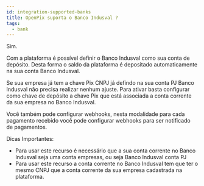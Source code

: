 ```yaml
---
id: integration-supported-banks
title: OpenPix suporta o Banco Indusval ?
tags:
  - bank
---
```


Sim.

Com a plataforma é possível definir o Banco Indusval como sua conta de depósito. Desta forma o saldo da plataforma é depositado automaticamente na sua conta Banco Indusval.

Se sua empresa já tem a chave Pix CNPJ já defindo na sua conta PJ Banco Indusval não precisa realizar nenhum ajuste. Para ativar basta configurar como chave de depósito a chave Pix que está associada a conta corrente da sua empresa no Banco Indusval.

Você também pode configurar webhooks, nesta modalidade para cada pagamento recebido você pode configurar webhooks para ser notificado de pagamentos.

Dicas Importantes:

- Para usar este recurso é necessário que a sua conta corrente no Banco Indusval seja uma conta empresas, ou seja Banco Indusval conta PJ
- Para usar este recurso a conta corrente no Banco Indusval tem que ter o mesmo CNPJ que a conta corrente da sua empresa cadastrada na plataforma.
